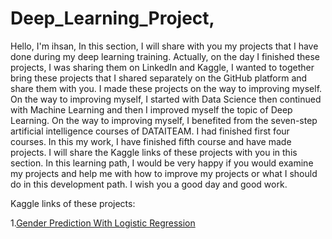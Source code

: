 # Deep_Learning_Project,

Hello, I'm ihsan,
In this section, I will share with you my projects that I have done during my deep learning training. Actually, on the day I finished these projects, I was sharing them on LinkedIn and Kaggle, I wanted to together bring these projects that I shared separately on the GitHub platform and share them with you. I made these projects on the way to improving myself. On the way to improving myself, I started with Data Science then continued with Machine Learning and then I improved myself the topic of Deep Learning. On the way to improving myself, I benefited from the seven-step artificial intelligence courses of DATAITEAM. I had finished first four courses. In this my work, I have finished fifth course and have made projects. I will share the Kaggle links of these projects with you in this section. In this learning path, I would be very happy if you would examine my projects and help me with how to improve my projects or what I should do in this development path. I wish you a good day and good work.

Kaggle links of these projects:

1.[Gender Prediction With Logistic Regression](https://www.kaggle.com/code/ihsncnkz/gender-prediction-with-logistic-regression)
